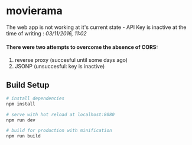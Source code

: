 # movierama #

The web app is not working at it's current state - API Key is inactive at the time of writing : *03/11/2016, 11:02*

#### There were two attempts to overcome the absence of CORS: ####
1. reverse proxy (succesful until some days ago)
2. JSONP (unsuccesful: key is inactive)

## Build Setup

``` bash
# install dependencies
npm install

# serve with hot reload at localhost:8080
npm run dev

# build for production with minification
npm run build
```